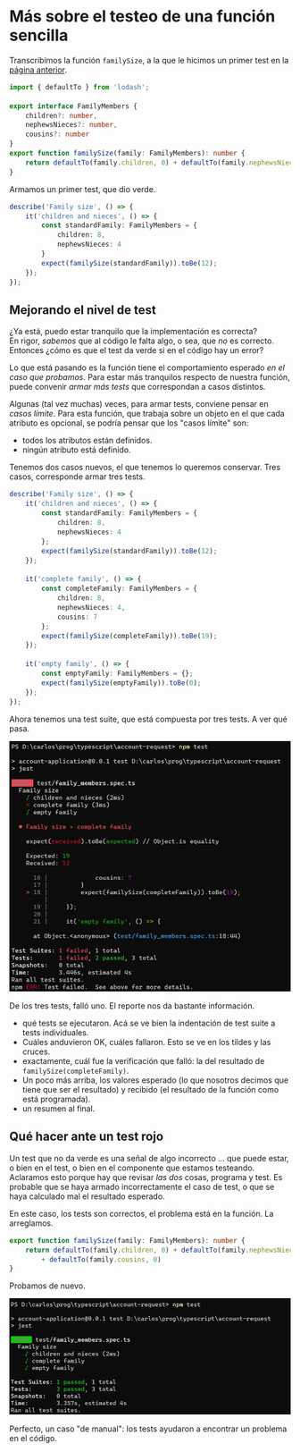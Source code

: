 # Más sobre el testeo de una función sencilla
Transcribimos la función `familySize`, a la que le hicimos un primer test en la [página anterior](./un-test-chiquito.md).

``` typescript
import { defaultTo } from 'lodash';

export interface FamilyMembers {
    children?: number,
    nephewsNieces?: number,
    cousins?: number
}
export function familySize(family: FamilyMembers): number {
    return defaultTo(family.children, 0) + defaultTo(family.nephewsNieces, 0) 
}
```

Armamos un primer test, que dio verde.
``` typescript
describe('Family size', () => {
    it('children and nieces', () => {
        const standardFamily: FamilyMembers = {
            children: 8,
            nephewsNieces: 4
        }
        expect(familySize(standardFamily)).toBe(12);
    });
});
``` 


## Mejorando el nivel de test
¿Ya está, puedo estar tranquilo que la implementación es correcta?  
En rigor, _sabemos_ que al código le falta algo, o sea, que _no_ es correcto.  
Entonces ¿cómo es que el test da verde si en el código hay un error?

Lo que está pasando es la función tiene el comportamiento esperado _en el caso que probamos_. Para estar más tranquilos respecto de nuestra función, puede convenir _armar más tests_ que correspondan a casos distintos.

Algunas (tal vez muchas) veces, para armar tests, conviene pensar en _casos límite_. Para esta función, que trabaja sobre un objeto en el que cada atributo es opcional, se podría pensar que los "casos límite" son:
- todos los atributos están definidos.
- ningún atributo está definido.

Tenemos dos casos nuevos, el que tenemos lo queremos conservar. Tres casos, corresponde armar tres tests.

``` typescript
describe('Family size', () => {
    it('children and nieces', () => {
        const standardFamily: FamilyMembers = {
            children: 8,
            nephewsNieces: 4
        };
        expect(familySize(standardFamily)).toBe(12);
    });

    it('complete family', () => {
        const completeFamily: FamilyMembers = {
            children: 8,
            nephewsNieces: 4,
            cousins: 7
        };
        expect(familySize(completeFamily)).toBe(19);
    });

    it('empty family', () => {
        const emptyFamily: FamilyMembers = {};
        expect(familySize(emptyFamily)).toBe(0);
    });
});
``` 

Ahora tenemos una test suite, que está compuesta por tres tests. A ver qué pasa.

![una test suite con una falla](./images/three-tests-one-failure.jpg)

De los tres tests, falló uno. El reporte nos da bastante información.
- qué tests se ejecutaron. Acá se ve bien la indentación de test suite a tests individuales.
- Cuáles anduvieron OK, cuáles fallaron. Esto se ve en los tildes y las cruces.
- exactamente, cuál fue la verificación que falló: la del resultado de `familySize(completeFamily)`.
- Un poco más arriba, los valores esperado (lo que nosotros decimos que tiene que ser el resultado) y recibido (el resultado de la función como está programada).
- un resumen al final.


## Qué hacer ante un test rojo
Un test que no da verde es una señal de algo incorrecto ... que puede estar, o bien en el test, o bien en el componente que estamos testeando.  
Aclaramos esto porque hay que revisar _las dos_ cosas, programa y test. Es probable que se haya armado incorrectamente el caso de test, o que se haya calculado mal el resultado esperado. 

En este caso, los tests son correctos, el problema está en la función. La arreglamos.
``` typescript
export function familySize(family: FamilyMembers): number {
    return defaultTo(family.children, 0) + defaultTo(family.nephewsNieces, 0) 
        + defaultTo(family.cousins, 0)
}
``` 
Probamos de nuevo.

![una test suite toda verde](./images/three-tests-ok.jpg)

Perfecto, un caso "de manual": los tests ayudaron a encontrar un problema en el código.
